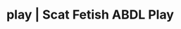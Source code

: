 ---
categories:
- Queer Kinks
- E-Girl Erotica
- Erotic Audiobooks
- Virtual Sex
- Scat Fetish
image: /assets/images/1747714218751.jpg
layout: post
schema:
  description: Premium adult content featuring Scat Fetish, ABDL Play. High-quality
    visuals with erotic themes.
  keywords:
  - Real Couples
  - Alt Romance
  - ABDL Play
  - Inclusive Desire
  - Body Positivity
  - Slow Burn
  - Scat Fetish
  name: 1747714218751 | Scat Fetish ABDL Play
  type: VisualArtwork
seo:
  description: Featured content with premium Scat Fetish, ABDL Play. HD images available.
  keywords: Scat Fetish, ABDL Play
  og_image: /assets/images/1747714218751.jpg
  schema_type: VisualArtwork
tags:
- '#play'
- Scat Fetish
- ABDL Play
title: play | Scat Fetish ABDL Play
---